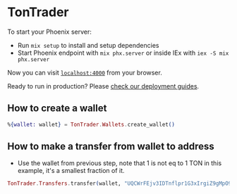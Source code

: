 # TonTrader

To start your Phoenix server:

  * Run `mix setup` to install and setup dependencies
  * Start Phoenix endpoint with `mix phx.server` or inside IEx with `iex -S mix phx.server`

Now you can visit [`localhost:4000`](http://localhost:4000) from your browser.

Ready to run in production? Please [check our deployment guides](https://hexdocs.pm/phoenix/deployment.html).

## How to create a wallet

```elixir
%{wallet: wallet} = TonTrader.Wallets.create_wallet()
```

## How to make a transfer from wallet to address
- Use the wallet from previous step, note that 1 is not eq to 1 TON in this example, it's a smallest fraction of it.
```elixir
TonTrader.Transfers.transfer(wallet, "UQCWrFEjv3IDTnflpr1G3xIrgiZ9gMpO9OWezVp3P1Gm-So4", 1)
```